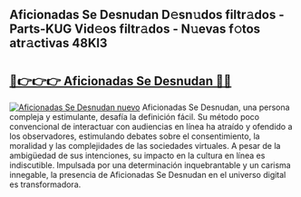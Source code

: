 ## Aficionadas Se Desnudan D𝚎sn𝚞dos filtr𝚊dos - Parts-KUG Vid𝚎os filtr𝚊dos - N𝚞evas f𝚘tos atr𝚊ctivas 48Kl3

# <h2><a href="http://mb19pm.tromn.icu/?c=Aficionadas+Se+Desnudan">🔗👉👉👉 Aficionadas Se Desnudan 🔗🔗</a></h2>

[![Aficionadas Se Desnudan nuevo](https://i.imgur.com/pEAQMta.gif)](http://mb19pm.tromn.icu/?c=Aficionadas+Se+Desnudan)
Aficionadas Se Desnudan, una persona compleja y estimulante, desafía la definición fácil. Su método poco convencional de interactuar con audiencias en línea ha atraído y ofendido a los observadores, estimulando debates sobre el consentimiento, la moralidad y las complejidades de las sociedades virtuales. A pesar de la ambigüedad de sus intenciones, su impacto en la cultura en línea es indiscutible. Impulsada por una determinación inquebrantable y un carisma innegable, la presencia de Aficionadas Se Desnudan en el universo digital es transformadora.
